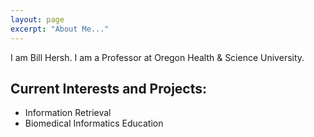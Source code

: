 ```yaml
---
layout: page
excerpt: "About Me..."
---
```


I am Bill Hersh. I am a Professor at Oregon Health & Science University.

## Current Interests and Projects:

- Information Retrieval
- Biomedical Informatics Education
